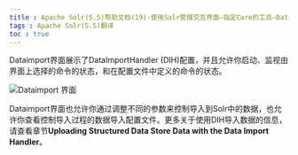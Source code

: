 ```yaml
---
title : Apache Solr(5.5)帮助文档(19)-使用Solr管理交互界面—指定Core的工具—Dataimport 界面
tags : Apache Solr(5.5)翻译
toc : true
---
```


Dataimport界面展示了DataImportHandler (DIH)配置，并且允许你启动、监视由界面上选择的命令的状态，和在配置文件中定义的命令的状态。

![Dataimport 界面](http://upload-images.jianshu.io/upload_images/1213316-38386fd8f0647357.png?imageMogr2/auto-orient/strip%7CimageView2/2/w/1240)

Dataimport界面也允许你通过调整不同的参数来控制导入到Solr中的数据，也允许你查看控制导入过程的数据导入配置文件。更多关于使用DIH导入数据的信息，请查看章节**Uploading Structured Data Store Data with the Data Import Handler**。